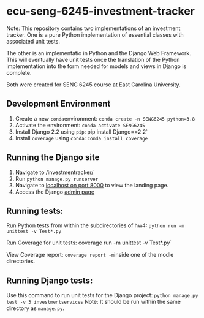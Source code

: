 # ecu-seng-6245-investment-tracker
Note: This repository contains two implementations of an investment tracker. One is a pure Python implementation of essential classes with associated unit tests.

The other is an implementatio in Python and the Django Web Framework. This will eventually have unit tests once the translation of the Python implementation into the form needed for models and views in Django is complete.

Both were created for SENG 6245 course at East Carolina University.
## Development Environment
1. Create a new `conda`environment: `conda create -n SENG6245 python=3.8`
2. Activate the environment: `conda activate SENG6245`
3. Install Django 2.2 using `pip`: pip install Django==2.2`
4. Install `coverage` using `conda`: `conda install coverage`

## Running the Django site
1. Navigate to /investmentracker/
2. Run `python manage.py runserver`
3. Navigate to [localhost on port 8000](http://127.0.0.1:8000) to view the landing page.
4. Access the Django [admin page](http://127.0.0.1:8000/admin)

## Running tests:

Run Python tests from within the subdirectories of hw4: `python run -m unittest -v Test*.py`

Run Coverage for unit tests: coverage run -m unittest -v Test*.py`

View Coverage report: `coverage report -m`inside one of the modle directories.

## Running Django tests:
Use this command to run unit tests for the Django project: `python manage.py  test -v 3 investmentservices`
Note: It should be run within the same directory as `manage.py`.
